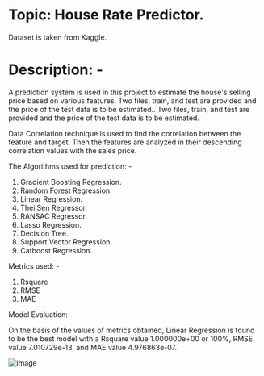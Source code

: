 # Topic: House Rate Predictor.

Dataset is taken from Kaggle.

# Description: - 
A prediction system is used in this project to estimate the house's selling price based on various features. Two files, train, and test are provided and the price of the test data is to be estimated.. Two files, train, and test are provided and the price of the test data is to be estimated.

Data Correlation technique is used to find the correlation between the feature and target. Then the features are analyzed in their descending correlation values with the sales price.

The Algorithms used for prediction: -

1. Gradient Boosting Regression.
2. Random Forest Regression.
3. Linear Regression.
4. TheilSen Regressor.
5. RANSAC Regressor.
6. Lasso Regression.
7. Decision Tree.
8. Support Vector Regression.
9. Catboost Regression.

Metrics used: -
1. Rsquare
2. RMSE
3. MAE

Model Evaluation: - 
 
On the basis of the values of metrics obtained, Linear Regression is found to be the best model with a Rsquare value 1.000000e+00 or 100%, RMSE value 7.010729e-13, and MAE value 4.976863e-07.

![image](https://user-images.githubusercontent.com/89066810/214826021-3f8a35c8-978d-4829-bccb-021c1eb65b68.png)

